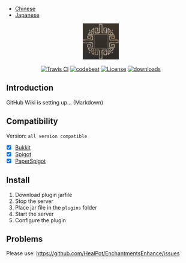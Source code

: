 - [Chinese](README-zh.md)
- [Japanese](README-ja.md)

<p align="center">
<img src=".images/logo.jpg" alt="EnchantmentsEnhance" />
</p>

<p align="center">
<a href="https://travis-ci.org/HealPot/EnchantmentsEnhance"><img src="https://travis-ci.org/HealPot/EnchantmentsEnhance.svg?branch=master" alt="Travis CI" /></a>
<a href="https://codebeat.co/projects/github-com-healpot-enchantmentsenhance-master"><img alt="codebeat" src="https://codebeat.co/badges/232c61d3-9e01-4266-bfa9-d1dcc25dceda" /></a>
<a href="http://www.gnu.org/licenses/gpl-3.0"><img src="https://badges.frapsoft.com/os/gpl/gpl.svg?v=102" alt="License" /></a>
<a href="https://github.com/HealPot/EnchantmentsEnhance/releases"><img src="https://img.shields.io/github/downloads/HealPot/EnchantmentsEnhance/total.svg" alt="downloads" /></a>
</p>

## Introduction
GitHub Wiki is setting up... (Markdown)


## Compatibility
Version: `all version compatible`
- [x] [Bukkit](https://bukkit.org)
- [x] [Spigot](https://spigotmc.org)
- [x] [PaperSpigot](https://ci.destroystokyo.com/view/All/job/PaperSpigot/)

## Install
1. Download plugin jarfile
2. Stop the server
3. Place jar file in the `plugins` folder
4. Start the server
5. Configure the plugin

## Problems
Please use: https://github.com/HealPot/EnchantmentsEnhance/issues
